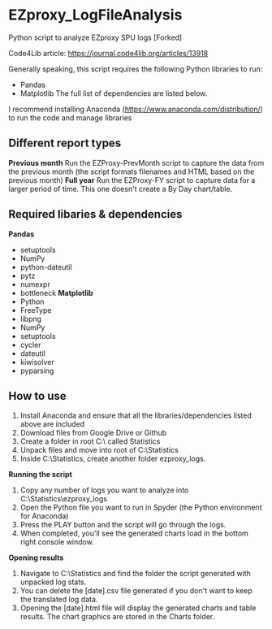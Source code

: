 # EZproxy_LogFileAnalysis
Python script to analyze EZproxy SPU logs [Forked]

Code4Lib article: https://journal.code4lib.org/articles/13918

Generally speaking, this script requires the following Python libraries to run:
- Pandas
- Matplotlib
The full list of dependencies are listed below.

I recommend installing Anaconda (https://www.anaconda.com/distribution/) to run the code and manage libraries

## Different report types
**Previous month**
Run the EZProxy-PrevMonth script to capture the data from the previous month (the script formats filenames and HTML based on the previous month)
**Full year**
Run the EZProxy-FY script to capture data for a larger period of time. This one doesn't create a By Day chart/table.

## Required libaries & dependencies
**Pandas**
- setuptools
- NumPy
- python-dateutil
- pytz
- numexpr
- bottleneck
**Matplotlib**
- Python
- FreeType
- libpng
- NumPy
- setuptools
- cycler
- dateutil
- kiwisolver
- pyparsing

## How to use
1. Install Anaconda and ensure that all the libraries/dependencies listed above are included
2. Download files from Google Drive or Github
3. Create a folder in root C:\ called Statistics
4. Unpack files and move into root of C:\Statistics
5. Inside C:\Statistics, create another folder ezproxy_logs.

**Running the script**
1. Copy any number of logs you want to analyze into C:\Statistics\ezproxy_logs
2. Open the Python file you want to run in Spyder (the Python environment for Anaconda)
3. Press the PLAY button and the script will go through the logs.
4. When completed, you'll see the generated charts load in the bottom right console window.

**Opening results**
1. Navigate to C:\Statistics and find the folder the script generated with unpacked log stats.
2. You can delete the [date].csv file generated if you don't want to keep the translated log data.
3. Opening the [date].html file will display the generated charts and table results. The chart graphics are stored in the Charts folder.
